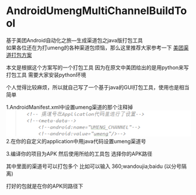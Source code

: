 # AndroidUmengMultiChannelBuildTool
基于美团Android自动化之旅—生成渠道包之java版打包工具</br>
如果各位还在为打umeng的各种渠道包烦恼，那么这里推荐大家参考一下
<a target="_blank" href="http://tech.meituan.com/mt-apk-packaging.html">美团渠道打包方案</a> 

本文是根据这个方案写的一个打包工具 因为在原文中美团给出的是用python来写打包工具 需要大家安装python环境

个人觉得比较麻烦，所以就自己写了一个基于java的GUI打包工具，使用也是相当简单

1.AndroidManifest.xml中设置umeng渠道的那个注释掉</br>
<img src="https://github.com/NQPE/AndroidUmengMultiChannelBuildTool/blob/master/Pics/1.png?raw=true"/></br>
2.在你的自定义的application中用java代码设置umeng渠道号</br>

3.编译你的项目为APK  然后使用所给的工具包 选择你的APK路径</br>

其中里面的渠道号可以打包多个 比如可以输入  360;wandoujia;baidu  (以分号隔离)

打好的包就是在你的APK同路径下
